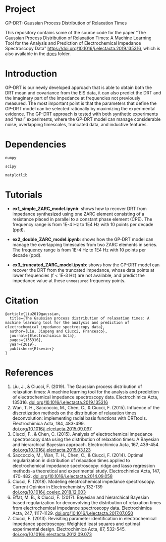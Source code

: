 # Project
GP-DRT: Gaussian Process Distribution of Relaxation Times

This repository contains some of the source code for the paper "The Gaussian Process Distribution of Relaxation Times: A Machine Learning Tool for the Analysis and Prediction of Electrochemical Impedance Spectroscopy Data" <u>https://doi.org/10.1016/j.electacta.2019.135316</u>, which is also available in the [docs](docs) folder.

# Introduction
GP-DRT is our newly developed approach that is able to obtain both the DRT mean and covariance from the EIS data, it can also predict the DRT and the imaginary part of the impedance at frequencies not previously measured. The most important point is that the parameters that define the GP-DRT model can be selected rationally by maximizing the experimental evidence. The GP-DRT approach is tested with both synthetic experiments and “real” experiments, where the GP-DRT model can manage considerable noise, overlapping timescales, truncated data, and inductive features.

# Dependencies
`numpy`

`scipy`
 
`matplotlib`


# Tutorials

* **ex1_simple_ZARC_model.ipynb**: shows how to recover DRT from impedance synthesized using one ZARC element consisting of a resistance placed in parallel to a constant phase element (CPE). The frequency range is from 1E-4 Hz to 1E4 Hz with 10 points per decade (ppd).

* **ex2_double_ZARC_model.ipynb**: shows how the GP-DRT model can manage the overlapping timescales from two ZARC elements in series. The frequency range is from 1E-4 Hz to 1E4 Hz with 10 points per decade (ppd).

* **ex3_truncated_ZARC_model.ipynb**: shows how the GP-DRT model can recover the DRT from the truncated impedance, whose data points at lower frequencies (f < 1E-3 Hz) are not available, and predict the impedance value at these `unmeasured` frequency points.

# Citation

```
@article{liu2019gaussian,
  title={The Gaussian process distribution of relaxation times: A machine learning tool for the analysis and prediction of electrochemical impedance spectroscopy data},
  author={Liu, Jiapeng and Ciucci, Francesco},
  journal={Electrochimica Acta},
  pages={135316},
  year={2019},
  publisher={Elsevier}
}
```

# References
1. Liu, J., & Ciucci, F. (2019). The Gaussian process distribution of relaxation times: A machine learning tool for the analysis and prediction of electrochemical impedance spectroscopy data. Electrochimica Acta, 135316. [doi.org/10.1016/j.electacta.2019.135316](https://doi.org/10.1016/j.electacta.2019.135316)
2. Wan, T. H., Saccoccio, M., Chen, C., & Ciucci, F. (2015). Influence of the discretization methods on the distribution of relaxation times deconvolution: implementing radial basis functions with DRTtools. Electrochimica Acta, 184, 483-499. [doi.org/10.1016/j.electacta.2015.09.097](https://doi.org/10.1016/j.electacta.2015.09.097)
3. Ciucci, F., & Chen, C. (2015). Analysis of electrochemical impedance spectroscopy data using the distribution of relaxation times: A Bayesian and hierarchical Bayesian approach. Electrochimica Acta, 167, 439-454. [doi.org/10.1016/j.electacta.2015.03.123](https://doi.org/10.1016/j.electacta.2015.03.123)
4. Saccoccio, M., Wan, T. H., Chen, C., & Ciucci, F. (2014). Optimal regularization in distribution of relaxation times applied to electrochemical impedance spectroscopy: ridge and lasso regression methods-a theoretical and experimental study. Electrochimica Acta, 147, 470-482. [doi.org/10.1016/j.electacta.2014.09.058](https://doi.org/10.1016/j.electacta.2014.09.058)
5. Ciucci, F. (2018). Modeling electrochemical impedance spectroscopy. Current Opinion in Electrochemistry.132-139 [doi.org/10.1016/j.coelec.2018.12.003](https://doi.org/10.1016/j.coelec.2018.12.003)
6. Effat, M. B., & Ciucci, F. (2017). Bayesian and hierarchical Bayesian based regularization for deconvolving the distribution of relaxation times from electrochemical impedance spectroscopy data. Electrochimica Acta, 247, 1117-1129. [doi.org/10.1016/j.electacta.2017.07.050](https://doi.org/10.1016/j.electacta.2017.07.050)
7. Ciucci, F. (2013). Revisiting parameter identification in electrochemical impedance spectroscopy: Weighted least squares and optimal experimental design. Electrochimica Acta, 87, 532-545. [doi.org/10.1016/j.electacta.2012.09.073](https://doi.org/10.1016/j.electacta.2012.09.073)
